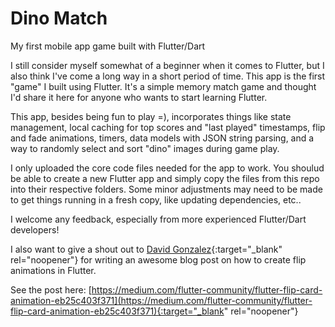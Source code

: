 # Dino Match
My first mobile app game built with Flutter/Dart

I still consider myself somewhat of a beginner when it comes to Flutter, but I also think I've come a long way in a short period of time.
This app is the first "game" I built using Flutter. It's a simple memory match game and thought I'd share it here for anyone who wants to start learning Flutter.

This app, besides being fun to play =), incorporates things like state management, local caching for top scores and "last played" timestamps, flip and fade animations, timers, data models with JSON string parsing, and a way to randomly select and sort "dino" images during game play. 

I only uploaded the core code files needed for the app to work. You shoulud be able to create a new Flutter app and simply copy the files from this repo into their respective folders. Some minor adjustments may need to be made to get things running in a fresh copy, like updating dependencies, etc..

I welcome any feedback, especially from more experienced Flutter/Dart developers!

I also want to give a shout out to [David Gonzalez](https://medium.com/@david-gonzalez-1987){:target="_blank" rel="noopener"} for writing an awesome blog post on how to create flip animations in Flutter.

See the post here: [https://medium.com/flutter-community/flutter-flip-card-animation-eb25c403f371](https://medium.com/flutter-community/flutter-flip-card-animation-eb25c403f371){:target="_blank" rel="noopener"}